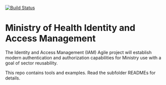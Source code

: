 [![Build Status](https://travis-ci.org/bcgov/moh-iam.svg?branch=master)](https://travis-ci.org/bcgov/moh-iam)

# Ministry of Health Identity and Access Management

The Identity and Access Management (IAM) Agile project will establish modern authentication and authorization capabilities for Ministry use with a goal of sector reusability.

This repo contains tools and examples. Read the subfolder READMEs for details.
